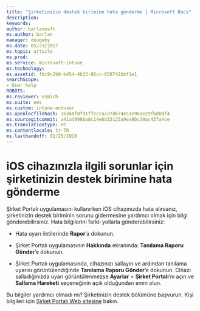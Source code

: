 ```yaml
---
title: "Şirketinizin destek birimine hata gönderme | Microsoft Docs"
description: 
keywords: 
author: barlanmsft
ms.author: barlan
manager: dougeby
ms.date: 05/23/2017
ms.topic: article
ms.prod: 
ms.service: microsoft-intune
ms.technology: 
ms.assetid: fbc9c2b9-b454-4b33-86cc-650742bbf1e1
searchScope:
- User help
ROBOTS: 
ms.reviewer: esmich
ms.suite: ems
ms.custom: intune-enduser
ms.openlocfilehash: 35340f0f91ffeccacd7d674e51e961e29fbd80f4
ms.sourcegitcommit: a41ad9988a8c14e6b15123a9ea9bc29ac437a4ce
ms.translationtype: HT
ms.contentlocale: tr-TR
ms.lasthandoff: 01/25/2018
---
```

# <a name="send-errors-to-your-company-support-for-issues-with-your-ios-device"></a>iOS cihazınızla ilgili sorunlar için şirketinizin destek birimine hata gönderme

Şirket Portalı uygulamasını kullanırken iOS cihazınızda hata alırsanız, şirketinizin destek biriminin sorunu gidermesine yardımcı olmak için bilgi gönderebilirsiniz. Hata bilgilerini farklı yollarla gönderebilirsiniz:

-   Hata uyarı iletilerinde **Rapor**’a dokunun.

-   Şirket Portalı uygulamasının **Hakkında** ekranında: **Tanılama Raporu Gönder**’e dokunun.

-   Şirket Portalı uygulamasında, cihazınızı sallayın ve ardından tanılama uyarısı görüntülendiğinde **Tanılama Raporu Gönder**’e dokunun. Cihazı salladığınızda uyarı görüntülenmezse **Ayarlar** > **Şirket Portalı**’nı açın ve **Sallama Hareketi** seçeneğinin açık olduğundan emin olun.

Bu bilgiler yardımcı olmadı mı? Şirketinizin destek bölümüne başvurun. Kişi bilgileri için [Şirket Portalı Web sitesine](https://portal.manage.microsoft.com#HelpDeskDialog) bakın.
